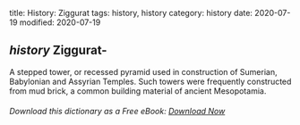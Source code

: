 title: History: Ziggurat
tags: history, history
category: history
date: 2020-07-19
modified: 2020-07-19

## _history_  Ziggurat-
A stepped tower, or recessed pyramid used in
construction of Sumerian, Babylonian and Assyrian Temples.   Such
towers were frequently constructed from mud brick, a common building
material of ancient Mesopotamia.


###### Download *this* dictionary as a Free eBook: [Download Now]({static}static/SerfHistoryDictionary.pdf)

